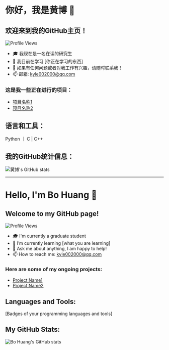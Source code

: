 # 你好，我是黄博 👋

## 欢迎来到我的GitHub主页！

![Profile Views](https://komarev.com/ghpvc/?username=imfn8z)

- 🎓 我现在是一名在读的研究生
- 🌱 我目前在学习 [你正在学习的东西]
- 💬 如果有任何问题或者对我工作有兴趣，请随时联系我！
- 📫 邮箱: kyle002000@qq.com

### 这是我一些正在进行的项目：
- [项目名称1](链接地址)
- [项目名称2](链接地址)

## 语言和工具：

Python ｜ C | C++

## 我的GitHub统计信息：

![黄博's GitHub stats](https://github-readme-stats.vercel.app/api?username=imfn8z&show_icons=true)

---

# Hello, I'm Bo Huang 👋

## Welcome to my GitHub page!

![Profile Views](https://komarev.com/ghpvc/?username=imfn8z)

- 🎓 I'm currently a graduate student
- 🌱 I’m currently learning [what you are learning]
- 💬 Ask me about anything, I am happy to help!
- 📫 How to reach me: kyle002000@qq.com

### Here are some of my ongoing projects:
- [Project Name1](link)
- [Project Name2](link)

## Languages and Tools:

[Badges of your programming languages and tools]

## My GitHub Stats:

![Bo Huang's GitHub stats](https://github-readme-stats.vercel.app/api?username=imfn8z&show_icons=true)

